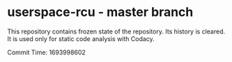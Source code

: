 # userspace-rcu - master branch

This repository contains frozen state of the repository.
Its history is cleared. It is used only for static code
analysis with Codacy.

Commit Time: 1693998602